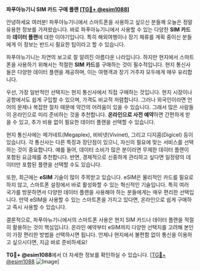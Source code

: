**파푸아뉴기니 SIM 카드 구매 플랜 [[TG💪+ @esim1088](https://t.me/s/esim1088)]**

안녕하세요 여러분! 파푸아뉴기니에서 스마트폰을 사용하고 싶으신 분들께 오늘은 정말 유용한 정보를 가져왔습니다. 바로 파푸아뉴기니에서 사용할 수 있는 다양한 **SIM 카드**와 **데이터 플랜**에 대한 이야기입니다. 특히 해외여행이나 장기 체류를 계획 중이신 분들에게 이 정보는 반드시 필요한 팁이라고 할 수 있습니다.

파푸아뉴기니는 자연의 보고로 잘 알려진 아름다운 나라입니다. 하지만 현지에서 스마트폰을 사용하기 위해서는 적절한 **SIM 카드**를 구매하는 것이 필수적입니다. 현지 통신사들은 다양한 데이터 플랜을 제공하며, 이는 여행객과 장기 거주자 모두에게 매우 유리합니다. 

우선, 가장 일반적인 선택지는 현지 통신사에서 직접 구매하는 것입니다. 현지 시장이나 공항에서도 쉽게 구입할 수 있으며, 가격도 비교적 저렴합니다. 그러나 외국인이라면 언어의 문제나 복잡한 절차 때문에 약간의 어려움이 있을 수 있습니다. 그래서 많은 사람들이 온라인으로 미리 준비하는 것을 추천합니다. **온라인으로 사전 예약**하면 간편하게 받을 수 있고, 추가 비용 없이 필요한 데이터 플랜을 선택할 수 있습니다.

현지 통신사에는 메가네트(Megaplex), 비비넷(Vivinet), 그리고 디지콤(Digicel) 등이 있습니다. 각 통신사는 다른 특징과 장단점이 있으니, 자신의 필요에 맞는 서비스를 선택하는 것이 중요합니다. 예를 들어, 데이터 소비가 많은 분이라면 무제한 데이터 플랜이 포함된 요금제를 추천합니다. 반면, 경제적으로 신중하게 관리하고 싶다면 일정량의 데이터만 포함된 플랜을 선택할 수도 있습니다.

또한, 최근에는 **eSIM** 기술이 많이 주목받고 있습니다. eSIM은 물리적인 카드를 필요로 하지 않고, 스마트폰 설정에서 바로 활성화할 수 있는 혁신적인 기술입니다. 특히 여러 국가를 방문하면서 다양한 데이터 플랜을 사용해야 하는 분들에게는 매우 편리한 선택입니다. 만약 eSIM을 사용할 수 있는 스마트폰을 가지고 있다면, 온라인으로 쉽게 구매하고 즉시 사용할 수 있습니다.

결론적으로, 파푸아뉴기니에서의 스마트폰 사용은 현지 SIM 카드나 데이터 플랜을 적절히 활용하는 것이 핵심입니다. 온라인 예약부터 eSIM까지 다양한 선택지를 고려해 본인이 가장 편리한 방법을 선택하시면 됩니다. 언제나 현지에서 불편함 없이 통신을 이용하고 싶으시다면, 지금 바로 준비하세요!

**TG💪+ @esim1088**에서 더 자세한 정보를 확인하실 수 있습니다. [[TG💪+ @esim1088](https://t.me/s/esim1088) ![Image](https://i.postimg.cc/Y0z9fWf4/image.png)]
